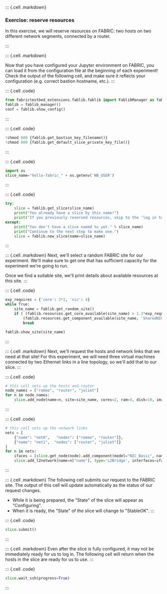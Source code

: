 
::: {.cell .markdown}
### Exercise: reserve resources

In this exercise, we will reserve resources on FABRIC: two hosts on two different network segments, connected by a router.

:::

::: {.cell .markdown}


Now that you have configured your Jupyter environment on FABRIC, you can load it from the configuration file at the beginning of each experiment! Check the output of the following cell, and make sure it reflects your configuration (e.g. correct bastion hostname, etc.).
:::


::: {.cell .code}
```python
from fabrictestbed_extensions.fablib.fablib import FablibManager as fablib_manager
fablib = fablib_manager() 
conf = fablib.show_config()
```
:::


::: {.cell .code}
```python
!chmod 600 {fablib.get_bastion_key_filename()}
!chmod 600 {fablib.get_default_slice_private_key_file()}
```
:::


::: {.cell .code}
```python
import os
slice_name="hello-fabric_" + os.getenv('NB_USER')
```
:::



::: {.cell .code}
```python
try:
    slice = fablib.get_slice(slice_name)
    print("You already have a slice by this name!")
    print("If you previously reserved resources, skip to the 'log in to resources' section.")
except:
    print("You don't have a slice named %s yet." % slice_name)
    print("Continue to the next step to make one.")
    slice = fablib.new_slice(name=slice_name)
```
:::



::: {.cell .markdown}
Next, we'll select a random FABRIC site for our experiment. We'll make sure to get one that has sufficient capacity for the experiment we're going to run.

Once we find a suitable site, we'll print details about available resources at this site.
:::



::: {.cell .code}
```python
exp_requires = {'core': 3*2, 'nic': 4}
while True:
    site_name = fablib.get_random_site()
    if ( (fablib.resources.get_core_available(site_name) > 1.2*exp_requires['core']) and
        (fablib.resources.get_component_available(site_name, 'SharedNIC-ConnectX-6') > 1.2**exp_requires['nic']) ):
        break

fablib.show_site(site_name)
```
:::


::: {.cell .markdown}
Next, we'll request the hosts and network links that we need at that site! For this experiment, we will need three virtual machines connected by two Ethernet links in a line topology, so we'll add that to our slice.
:::




::: {.cell .code}
```python
# this cell sets up the hosts and router
node_names = ["romeo", "router", "juliet"]
for n in node_names:
    slice.add_node(name=n, site=site_name, cores=2, ram=4, disk=10, image='default_ubuntu_20')
```
:::



::: {.cell .code}
```python
# this cell sets up the network links
nets = [
    {"name": "net0",   "nodes": ["romeo", "router"]},
    {"name": "net1",  "nodes": ["router", "juliet"]}
]
for n in nets:
    ifaces = [slice.get_node(node).add_component(model="NIC_Basic", name=n["name"]).get_interfaces()[0] for node in n['nodes'] ]
    slice.add_l2network(name=n["name"], type='L2Bridge', interfaces=ifaces)
```
:::



::: {.cell .markdown}
The following cell submits our request to the FABRIC site. The output of this cell will update automatically as the status of our request changes. 

* While it is being prepared, the "State" of the slice will appear as "Configuring". 
* When it is ready, the "State" of the slice will change to "StableOK".
:::



::: {.cell .code}
```python
slice.submit()
```
:::



::: {.cell .markdown}
Even after the slice is fully configured, it may not be immediately ready for us to log in. The following cell will return when the hosts in the slice are ready for us to use.
:::


::: {.cell .code}
```python
slice.wait_ssh(progress=True)
```
:::

